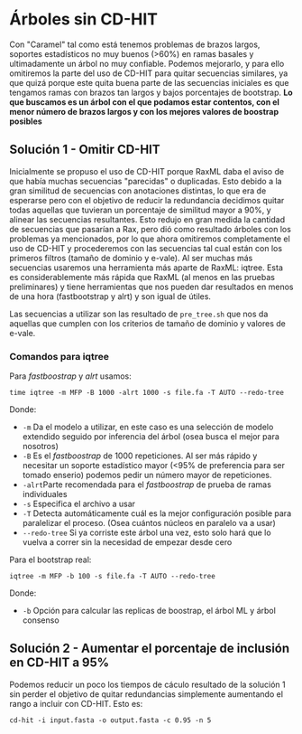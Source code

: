 # Árboles sin CD-HIT

Con "Caramel" tal como está tenemos problemas de brazos largos, soportes estadísticos no muy buenos (>60%) en ramas basales y ultimadamente un árbol no muy confiable. Podemos mejorarlo, y para ello omitiremos la parte del uso de CD-HIT para quitar secuencias similares, ya que quizá porque este quita buena parte de las secuencias iniciales es que tengamos ramas con brazos tan largos y bajos porcentajes de bootstrap. **Lo que buscamos es un árbol con el que podamos estar contentos, con el menor número de brazos largos y con los mejores valores de boostrap posibles**

## Solución 1 - Omitir CD-HIT

Inicialmente se propuso el uso de CD-HIT porque RaxML daba el aviso de que había muchas secuencias "parecidas" o duplicadas. Esto debido a la gran similitud de secuencias con anotaciones distintas, lo que era de esperarse pero con el objetivo de reducir la redundancia decidimos quitar todas aquellas que tuvieran un porcentaje de similitud mayor a 90%, y alinear las secuencias resultantes. Esto redujo en gran medida la cantidad de secuencias que pasarían a Rax, pero dió como resultado árboles con los problemas ya mencionados, por lo que ahora omitiremos completamente el uso de CD-HIT y procederemos con las secuencias tal cual están con los primeros filtros (tamaño de dominio y e-vale). Al ser muchas más secuencias usaremos una herramienta más aparte de RaxML: iqtree. Esta es considerablemente más rápida que RaxML (al menos en las pruebas preliminares) y tiene herramientas que nos pueden dar resultados en menos de una hora (fastbootstrap y alrt) y son igual de útiles.

Las secuencias a utilizar son las resultado de `pre_tree.sh` que nos da aquellas que cumplen con los criterios de tamaño de dominio y valores de e-vale.

### Comandos para iqtree

Para _fastboostrap_  y _alrt_ usamos:

`time iqtree -m MFP -B 1000 -alrt 1000 -s file.fa -T AUTO --redo-tree`

Donde:

- `-m` Da el modelo a utilizar, en este caso es una selección de modelo extendido seguido por inferencia del árbol (osea busca el mejor para nosotros)
- `-B` Es el _fastboostrap_ de 1000 repeticiones. Al ser más rápido y necesitar un soporte estadístico mayor (<95% de preferencia para ser tomado enserio) podemos pedir un número mayor de repeticiones.
- `-alrt`Parte recomendada para el _fastboostrap_ de prueba de ramas individuales
- `-s` Especifica el archivo a usar
- `-T` Detecta automáticamente cuál es la mejor configuración posible para paralelizar el proceso. (Osea cuántos núcleos en paralelo va a usar)
- `--redo-tree` Si ya corriste este árbol una vez, esto solo hará que lo vuelva a correr sin la necesidad de empezar desde cero

Para el bootstrap real:

`iqtree -m MFP -b 100 -s file.fa -T AUTO --redo-tree`

Donde:

- `-b` Opción para calcular las replicas de boostrap, el árbol ML y árbol consenso

## Solución 2 - Aumentar el porcentaje de inclusión en CD-HIT a 95%

Podemos reducir un poco los tiempos de cáculo resultado de la solución 1 sin perder el objetivo de quitar redundancias simplemente aumentando el rango a incluir con CD-HIT. Esto es:

`cd-hit -i input.fasta -o output.fasta -c 0.95 -n 5`

